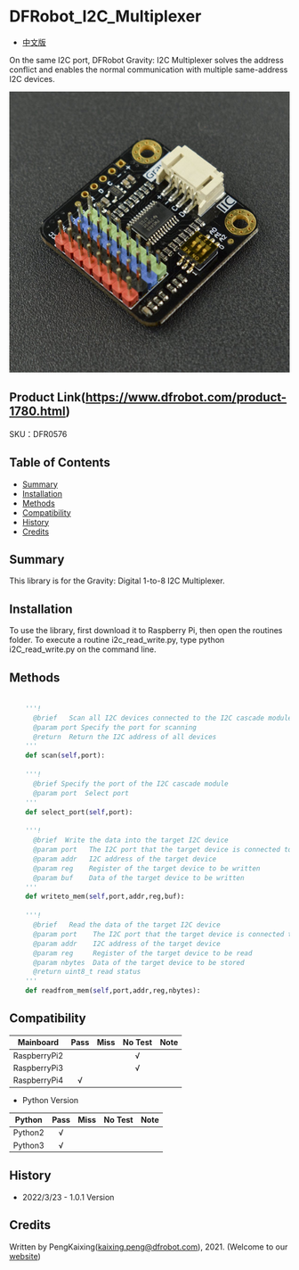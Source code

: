 # DFRobot_I2C_Multiplexer

- [中文版](./README_CN.md)

On the same I2C port, DFRobot Gravity: I2C Multiplexer solves the address conflict and enables the normal communication with multiple same-address I2C devices.

![正反面svg效果图](./../resources/images/DFR0576.png)

## Product Link(https://www.dfrobot.com/product-1780.html)

SKU：DFR0576

## Table of Contents

* [Summary](#summary)
* [Installation](#installation)
* [Methods](#methods)
* [Compatibility](#compatibility)
* [History](#history)
* [Credits](#credits)

## Summary

This library is for the Gravity: Digital 1-to-8 I2C Multiplexer.

## Installation

To use the library, first download it to Raspberry Pi, then open the routines folder.  To execute a routine i2c_read_write.py, type python i2C_read_write.py on the command line.  

## Methods

```python

    '''!
      @brief   Scan all I2C devices connected to the I2C cascade module
      @param port Specify the port for scanning
      @return  Return the I2C address of all devices
    '''
    def scan(self,port):

    '''!
      @brief Specify the port of the I2C cascade module
      @param port  Select port
    '''   
    def select_port(self,port):

    '''!
      @brief  Write the data into the target I2C device
      @param port   The I2C port that the target device is connected to
      @param addr   I2C address of the target device
      @param reg    Register of the target device to be written
      @param buf    Data of the target device to be written
    '''
    def writeto_mem(self,port,addr,reg,buf):

    '''!
      @brief   Read the data of the target I2C device
      @param port    The I2C port that the target device is connected to
      @param addr    I2C address of the target device
      @param reg     Register of the target device to be read
      @param nbytes  Data of the target device to be stored
      @return uint8_t read status
    '''
    def readfrom_mem(self,port,addr,reg,nbytes):

```

## Compatibility

| Mainboard         | Pass | Miss | No Test | Note |
| ------------ | :--: | :----: | :----: | :--: |
| RaspberryPi2 |      |        |   √    |      |
| RaspberryPi3 |      |        |   √    |      |
| RaspberryPi4 |  √   |        |        |      |

* Python Version

| Python  | Pass | Miss | No Test | Note |
| ------- | :--: | :----: | :----: | ---- |
| Python2 |  √   |        |        |      |
| Python3 |  √   |        |        |      |

## History

- 2022/3/23 - 1.0.1 Version

## Credits

Written by PengKaixing(kaixing.peng@dfrobot.com), 2021. (Welcome to our [website](https://www.dfrobot.com/))

